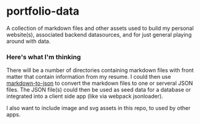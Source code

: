 # portfolio-data
A collection of markdown files and other assets used to build my personal website(s), associated backend datasources, and for just general playing around with data.


### Here's what I'm thinking

There will be a number of directories containing markdown files with front matter that contain information from my resume. I could then use [markdown-to-json](https://github.com/scottstanfield/markdown-to-json) to convert the markdown files to one or serveral JSON files. The JSON file(s) could then be used as seed data for a database or integrated into a client side app (like via webpack jsonloader). 

I also want to include image and svg assets in this repo, to used by other apps.
